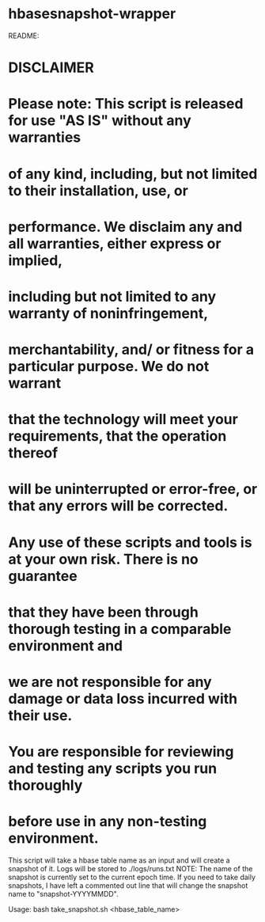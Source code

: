# hbasesnapshot-wrapper

README:

# DISCLAIMER
#
# Please note: This script is released for use "AS IS" without any warranties
# of any kind, including, but not limited to their installation, use, or
# performance. We disclaim any and all warranties, either express or implied,
# including but not limited to any warranty of noninfringement,
# merchantability, and/ or fitness for a particular purpose. We do not warrant
# that the technology will meet your requirements, that the operation thereof
# will be uninterrupted or error-free, or that any errors will be corrected.
#
# Any use of these scripts and tools is at your own risk. There is no guarantee
# that they have been through thorough testing in a comparable environment and
# we are not responsible for any damage or data loss incurred with their use.
#
# You are responsible for reviewing and testing any scripts you run thoroughly
# before use in any non-testing environment.

This script will take a hbase table name as an input and will create a snapshot of it. Logs will be stored to ./logs/runs.txt
NOTE: The name of the snapshot is currently set to the current epoch time. If you need to take daily snapshots, I have left a commented out line that will change the snapshot name to "snapshot-YYYYMMDD".

Usage:
bash take_snapshot.sh <hbase_table_name>
